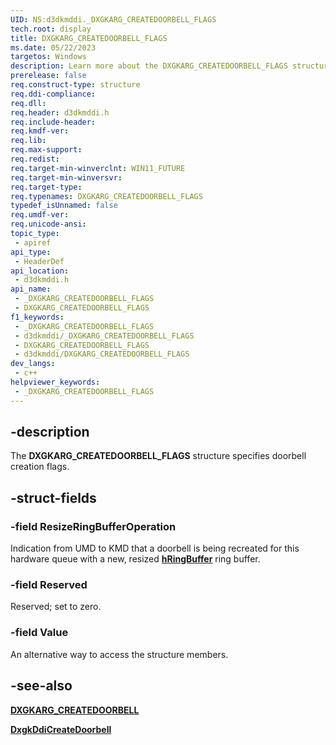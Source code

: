 ```yaml
---
UID: NS:d3dkmddi._DXGKARG_CREATEDOORBELL_FLAGS
tech.root: display
title: DXGKARG_CREATEDOORBELL_FLAGS
ms.date: 05/22/2023
targetos: Windows
description: Learn more about the DXGKARG_CREATEDOORBELL_FLAGS structure.
prerelease: false
req.construct-type: structure
req.ddi-compliance: 
req.dll: 
req.header: d3dkmddi.h
req.include-header: 
req.kmdf-ver: 
req.lib: 
req.max-support: 
req.redist: 
req.target-min-winverclnt: WIN11_FUTURE
req.target-min-winversvr: 
req.target-type: 
req.typenames: DXGKARG_CREATEDOORBELL_FLAGS
typedef_isUnnamed: false
req.umdf-ver: 
req.unicode-ansi: 
topic_type:
 - apiref
api_type:
 - HeaderDef
api_location:
 - d3dkmddi.h
api_name:
 - _DXGKARG_CREATEDOORBELL_FLAGS
 - DXGKARG_CREATEDOORBELL_FLAGS
f1_keywords:
 - _DXGKARG_CREATEDOORBELL_FLAGS
 - d3dkmddi/_DXGKARG_CREATEDOORBELL_FLAGS
 - DXGKARG_CREATEDOORBELL_FLAGS
 - d3dkmddi/DXGKARG_CREATEDOORBELL_FLAGS
dev_langs:
 - c++
helpviewer_keywords:
 - _DXGKARG_CREATEDOORBELL_FLAGS
---
```


## -description

The **DXGKARG_CREATEDOORBELL_FLAGS** structure specifies doorbell creation flags.

## -struct-fields

### -field ResizeRingBufferOperation

Indication from UMD to KMD that a doorbell is being recreated for this hardware queue with a new, resized [**hRingBuffer**](ns-d3dkmddi-dxgkarg_createdoorbell.md) ring buffer.

### -field Reserved

Reserved; set to zero.

### -field Value

An alternative way to access the structure members.

## -see-also

[**DXGKARG_CREATEDOORBELL**](ns-d3dkmddi-dxgkarg_createdoorbell.md)

[**DxgkDdiCreateDoorbell**](nc-d3dkmddi-dxgkddi_createdoorbell.md)
